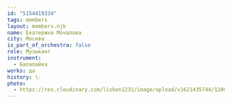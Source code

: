```yaml
---
id: "5154419334"
tags: members
layout: members.njk
name: Екатерина Мочалова
city: Москва
is_part_of_orchestra: false
role: Музыкант
instrument:
  - Балалайка
works: да
history: \-
photo:
  - https://res.cloudinary.com/lisbon1231/image/upload/v1621435744/1200px-Ekaterina_Mochalova_lbsq4w.jpg
---
```

